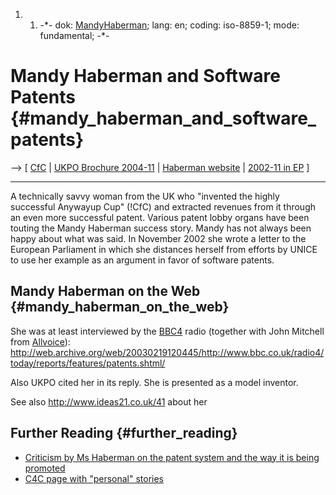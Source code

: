 1.  1.  -\*- dok: [MandyHaberman](MandyHaberman "wikilink"); lang: en;
        coding: iso-8859-1; mode: fundamental; -\*-

# Mandy Haberman and Software Patents {#mandy_haberman_and_software_patents}

\--\> \[ [ CfC](CampaignForCreativityEn "wikilink") \| [ UKPO Brochure
2004-11](Ukpo0411En "wikilink") \| [Haberman
website](http://www.mandyhaberman.com/ "wikilink") \| [2002-11 in
EP](http://swpat.ffii.org/events/2002/europarl11/ "wikilink") \]

------------------------------------------------------------------------

A technically savvy woman from the UK who \"invented the highly
successful Anywayup Cup\" (!CfC) and extracted revenues from it through
an even more successful patent. Various patent lobby organs have been
touting the Mandy Haberman success story. Mandy has not always been
happy about what was said. In November 2002 she wrote a letter to the
European Parliament in which she distances herself from efforts by UNICE
to use her example as an argument in favor of software patents.

## Mandy Haberman on the Web {#mandy_haberman_on_the_web}

She was at least interviewed by the [BBC4](BBC4 "wikilink") radio
(together with John Mitchell from
[Allvoice](http://swpat.ffii.org/patents/effects/allvoice/ "wikilink")):
<http://web.archive.org/web/20030219120445/http://www.bbc.co.uk/radio4/today/reports/features/patents.shtml/>

Also UKPO cited her in its reply. She is presented as a model inventor.

See also <http://www.ideas21.co.uk/41> about her

## Further Reading {#further_reading}

-   [Criticism by Ms Haberman on the patent system and the way it is
    being
    promoted](http://www.mandyhaberman.com/index.cfm?pg_area=intprop&pg_par=6&templ=6 "wikilink")
-   [C4C page with \"personal\"
    stories](http://www.google.com/url?sa=D&q=http%3A//campaignforcreativity.org/camp4creativity/personal.htm "wikilink")
